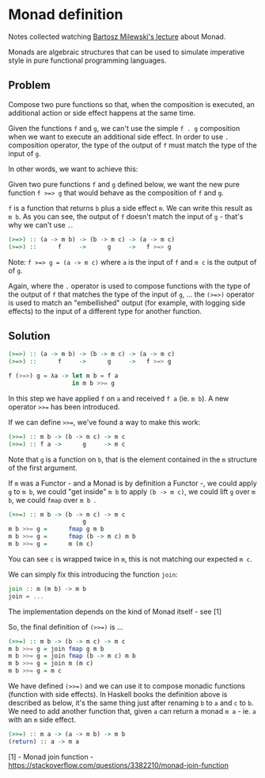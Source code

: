 # Monad definition 

Notes collected watching [Bartosz Milewski's lecture](https://www.youtube.com/watch?v=gHiyzctYqZ0) about Monad.

Monads are algebraic structures that can be used to simulate imperative style in pure functional programming languages.

## Problem

Compose two pure functions so that, when the composition is executed, an additional action or side effect happens at the same time. 

Given the functions `f` and `g`, we can't use the simple `f . g` composition when we want to execute an additional side effect. In order to use `.` composition operator, the type of the output of `f` must match the type of the input of `g`.  

In other words, we want to achieve this: 

Given two pure functions `f` and `g` defined below, we want the new pure function `f >=> g` that would behave as the composition of `f` and `g`. 

`f` is a function that returns `b` plus a side effect `m`. We can write this result as `m b`. As you can see, the output of `f` doesn't match the input of `g` - that's why we can't use `.`.

```haskell
(>=>) :: (a -> m b) -> (b -> m c) -> (a -> m c)
(>=>) ::      f     ->      g     ->   f >=> g     
```
Note: `f >=> g = (a -> m c)` where `a` is the input of `f` and `m c` is the output of of `g`. 


Again, where the `.` operator is used to compose functions with the type of the output of `f` that matches the type of the input
of `g`, ...
the `(>=>)` operator is used to match an "embellished" output (for example, with logging side effects) to the input of a different type for another function. 

## Solution

```haskell
(>=>) :: (a -> m b) -> (b -> m c) -> (a -> m c)
(>=>) ::      f     ->      g     ->   f >=> g     

f (>=>) g = λa -> let m b = f a 
                  in m b >>= g
```

In this step we have applied `f` on `a` and received `f a` (ie. `m b`). A new operator `>>=` has been introduced.

If we can define `>>=`, we've found a way to make this work:

```haskell
(>>=) :: m b -> (b -> m c) -> m c
(>>=) :: f a ->      g     -> m c
```

Note that `g` is a function on `b`, that is the element contained in the `m` structure of the first argument.

If `m` was a Functor - and a Monad is by definition a Functor -, we could apply `g` to `m b`, we could "get inside" `m b` to apply `(b -> m c)`, we could lift `g` over `m b`, we could `fmap` over `m b `.

```haskell
(>>=) :: m b -> (b -> m c) -> m c
                     g  
m b >>= g =      fmap g m b
m b >>= g =      fmap (b -> m c) m b
m b >>= g =      m (m c)
``` 
You can see `c` is wrapped twice in `m`, this is not matching our expected `m c`. 

We can simply fix this introducing the function `join`:

```haskell
join :: m (m b) -> m b 
join = ...
```
The implementation depends on the kind of Monad itself - see [1]

So, the final definition of `(>>=)` is ...

```haskell
(>>=) :: m b -> (b -> m c) -> m c
m b >>= g = join fmap g m b
m b >>= g = join fmap (b -> m c) m b
m b >>= g = join m (m c)
m b >>= g = m c
```
We have defined `(>>=)` and we can use it to compose monadic functions (function with side effects). 
In Haskell books the definition above is described as below, it's the same thing just after renaming `b` to `a` and `c` to `b`.
We need to add another function that, given `a` can return a monad `m a` - ie. `a` with an `m` side effect.

```haskell
(>>=) :: m a -> (a -> m b) -> m b 
(return) :: a -> m a
```


[1] - Monad join function - https://stackoverflow.com/questions/3382210/monad-join-function
